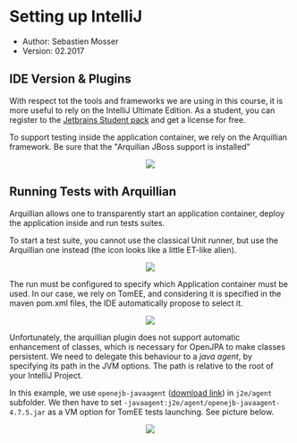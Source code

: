 # Setting up IntelliJ

  - Author: Sebastien Mosser
  - Version: 02.2017

## IDE Version & Plugins

With respect tot the tools and frameworks we are using in this course, it is more useful to rely on the IntelliJ Ultimate Edition. As a student, you can register to the [Jetbrains Student pack](https://www.jetbrains.com/student/) and get a license for free.

To support testing inside the application container, we rely on the Arquillian framework. Be sure that the "Arquilian JBoss support is installed"

<p align="center">
  <img src="https://raw.githubusercontent.com/polytechnice-si/4A_ISA_TheCookieFactory/develop/ides/intelliJ/arquillian_plugin.png"/>
</p>

## Running Tests with Arquillian

Arquillian allows one to transparently start an application container, deploy the application inside and run tests suites.

To start a test suite, you cannot use the classical Unit runner, but use the Arquillian one instead (the icon looks like a little ET-like alien).


<p align="center">
  <img src="https://raw.githubusercontent.com/polytechnice-si/4A_ISA_TheCookieFactory/develop/ides/intelliJ/run_with_arquilian.png"/>
</p>


The run must be configured to specify which Application container must be used. In our case, we rely on TomEE, and considering it is specified in the maven pom.xml files, the IDE automatically propose to select it.

<p align="center">
  <img src="https://raw.githubusercontent.com/polytechnice-si/4A_ISA_TheCookieFactory/develop/ides/intelliJ/configure_tomEE.png"/>
</p>

Unfortunately, the arquillian plugin does not support automatic enhancement of classes, which is necessary for OpenJPA to make classes persistent. We need to delegate this behaviour to a _java agent_, by specifying its path in the JVM options. The path is relative to the root of your IntelliJ Project.

In this example, we use `openejb-javaagent` ([download link](http://maven.org/maven2/org/apache/openejb/openejb-javaagent/4.7.5/openejb-javaagent-4.7.5.jar)) in `j2e/agent` subfolder.
We then have to set `-javaagent:j2e/agent/openejb-javaagent-4.7.5.jar` as a VM option for TomEE tests launching. See picture below.

<p align="center">
  <img src="https://raw.githubusercontent.com/polytechnice-si/4A_ISA_TheCookieFactory/develop/ides/intelliJ/with_javaagent.png"/>
</p>
